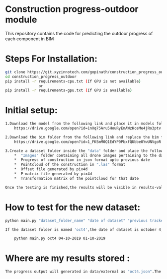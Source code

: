 # Construction progress-outdoor module

This repository contains the code for predicting the outdoor progress of each component in BIM

# Steps For Installation:

```bash
git clone https://git.xyzinnotech.com/gopinath/construction_progress_outdoor.git
cd construction_progress_outdoor
pip install -r requirements-cpu.txt (If GPU is not available)
               or
pip install -r requirements-gpu.txt (If GPU is available)

```


# Initial setup:
```bash
1.Download the model from the following link and place it in models folder
    https://drive.google.com/open?id=1nXq75Aru5HouRyEmAWzHceMe4jRo3ptv

2.Download the bim folder from the following link and replace the bim folder in data:
    https://drive.google.com/open?id=1_FKSmM0Q1EdYP0PbxfQUbbe0YwUNVgoR

3.Create a dataset folder inside the "data" folder and place the following data inside the dataset folder
    *  "Images" folder containing all drone images pertaining to the date
    *  Progress of construction in json format upto previous date
    *  Pointcloud of the construction in ".las" format
    *  Offset file generated by pix4d
    *  P-matrix file generated by pix4d
    *  Transformation matrix of the pointcloud for that date

Once the testing is finished,the results will be visible in results-val folder
```

# How to test for the new dataset:

```bash
python main.py "dataset_folder_name" "date of dataset" "previous tracked date"

If the dataset folder is named 'oct4',the date of dataset is october 4,2019 and previous tracked date is october 1,2019,then it should be run in following way:

    python main.py oct4 04-10-2019 01-10-2019
```
# Where are my results stored :

```bash
The progress output will generated in data/external as "oct4.json".The report will be genearted in reports as "oct4.txt". (assuming the dataset folder name is oct4 )
```


